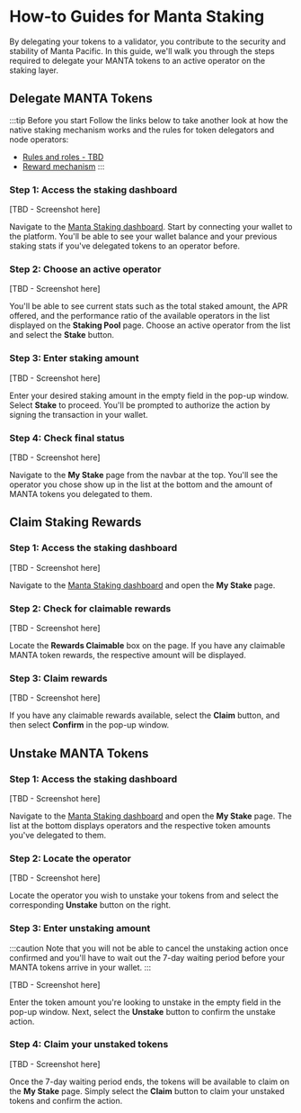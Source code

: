 # How-to Guides for Manta Staking

By delegating your tokens to a validator, you contribute to the security and stability of Manta Pacific. In this guide, we'll walk you through the steps required to delegate your MANTA tokens to an active operator on the staking layer.

## Delegate MANTA Tokens

:::tip Before you start
Follow the links below to take another look at how the native staking mechanism works and the rules for token delegators and node operators:

- [Rules and roles - TBD](#placeholder)
- [Reward mechanism](./overview#reward-mechanism)
:::

### Step 1: Access the staking dashboard

[TBD - Screenshot here]

Navigate to the [Manta Staking dashboard](#placeholder). Start by connecting your wallet to the platform. You'll be able to see your wallet balance and your previous staking stats if you've delegated tokens to an operator before.

### Step 2: Choose an active operator

[TBD - Screenshot here]

You'll be able to see current stats such as the total staked amount, the APR offered, and the performance ratio of the available operators in the list displayed on the **Staking Pool** page. Choose an active operator from the list and select the **Stake** button.

### Step 3: Enter staking amount

[TBD - Screenshot here]

Enter your desired staking amount in the empty field in the pop-up window. Select **Stake** to proceed. You'll be prompted to authorize the action by signing the transaction in your wallet. 

### Step 4: Check final status

[TBD - Screenshot here]

Navigate to the **My Stake** page from the navbar at the top. You'll see the operator you chose show up in the list at the bottom and the amount of MANTA tokens you delegated to them.

## Claim Staking Rewards

### Step 1: Access the staking dashboard

[TBD - Screenshot here]

Navigate to the [Manta Staking dashboard](#placeholder) and open the **My Stake** page.

### Step 2: Check for claimable rewards

[TBD - Screenshot here]

Locate the **Rewards Claimable** box on the page. If you have any claimable MANTA token rewards, the respective amount will be displayed.

### Step 3: Claim rewards

[TBD - Screenshot here]

If you have any claimable rewards available, select the **Claim** button, and then select **Confirm** in the pop-up window.

## Unstake MANTA Tokens

### Step 1: Access the staking dashboard

[TBD - Screenshot here]

Navigate to the [Manta Staking dashboard](#placeholder) and open the **My Stake** page. The list at the bottom displays operators and the respective token amounts you've delegated to them.

### Step 2: Locate the operator

[TBD - Screenshot here]

Locate the operator you wish to unstake your tokens from and select the corresponding **Unstake** button on the right.

### Step 3: Enter unstaking amount

:::caution
Note that you will not be able to cancel the unstaking action once confirmed and you'll have to wait out the 7-day waiting period before your MANTA tokens arrive in your wallet.
:::

[TBD - Screenshot here]

Enter the token amount you're looking to unstake in the empty field in the pop-up window. Next, select the **Unstake** button to confirm the unstake action.

### Step 4: Claim your unstaked tokens

[TBD - Screenshot here]

Once the 7-day waiting period ends, the tokens will be available to claim on the **My Stake** page. Simply select the **Claim** button to claim your unstaked tokens and confirm the action.